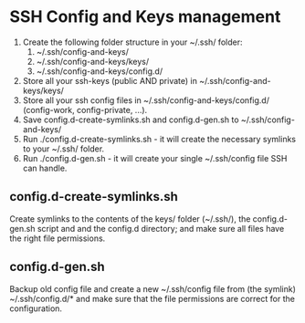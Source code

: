 # SSH Config and Keys management

1. Create the following folder structure in your ~/.ssh/ folder:
   1. ~/.ssh/config-and-keys/
   2. ~/.ssh/config-and-keys/keys/
   3. ~/.ssh/config-and-keys/config.d/
2. Store all your ssh-keys (public AND private) in ~/.ssh/config-and-keys/keys/
3. Store all your ssh config files in ~/.ssh/config-and-keys/config.d/ (config-work, config-private, ...).
4. Save config.d-create-symlinks.sh and config.d-gen.sh to ~/.ssh/config-and-keys/
5. Run ./config.d-create-symlinks.sh - it will create the necessary symlinks to your ~/.ssh/ folder.
6. Run ./config.d-gen.sh - it will create your single ~/.ssh/config file SSH can handle.


## config.d-create-symlinks.sh

Create symlinks to the contents of the keys/ folder (~/.ssh/), the config.d-gen.sh script and and the config.d directory; and make sure all files have the right file permissions.

## config.d-gen.sh

Backup old config file and create a new ~/.ssh/config file from (the symlink) ~/.ssh/config.d/* and make sure that the file permissions are correct for the configuration.


